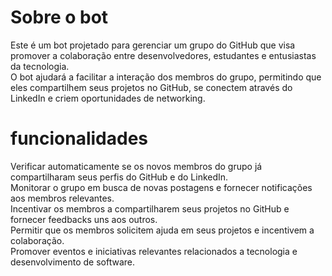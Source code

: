 # Sobre o bot

Este é um bot projetado para gerenciar um grupo do GitHub que visa promover a colaboração entre desenvolvedores, estudantes e entusiastas da tecnologia.<br>
O bot ajudará a facilitar a interação dos membros do grupo, permitindo que eles compartilhem seus projetos no GitHub, se conectem através do LinkedIn e criem oportunidades de networking.<br>

# funcionalidades

Verificar automaticamente se os novos membros do grupo já compartilharam seus perfis do GitHub e do LinkedIn.<br>
Monitorar o grupo em busca de novas postagens e fornecer notificações aos membros relevantes.<br>
Incentivar os membros a compartilharem seus projetos no GitHub e fornecer feedbacks uns aos outros.<br>
Permitir que os membros solicitem ajuda em seus projetos e incentivem a colaboração.<br>
Promover eventos e iniciativas relevantes relacionados a tecnologia e desenvolvimento de software.<br>